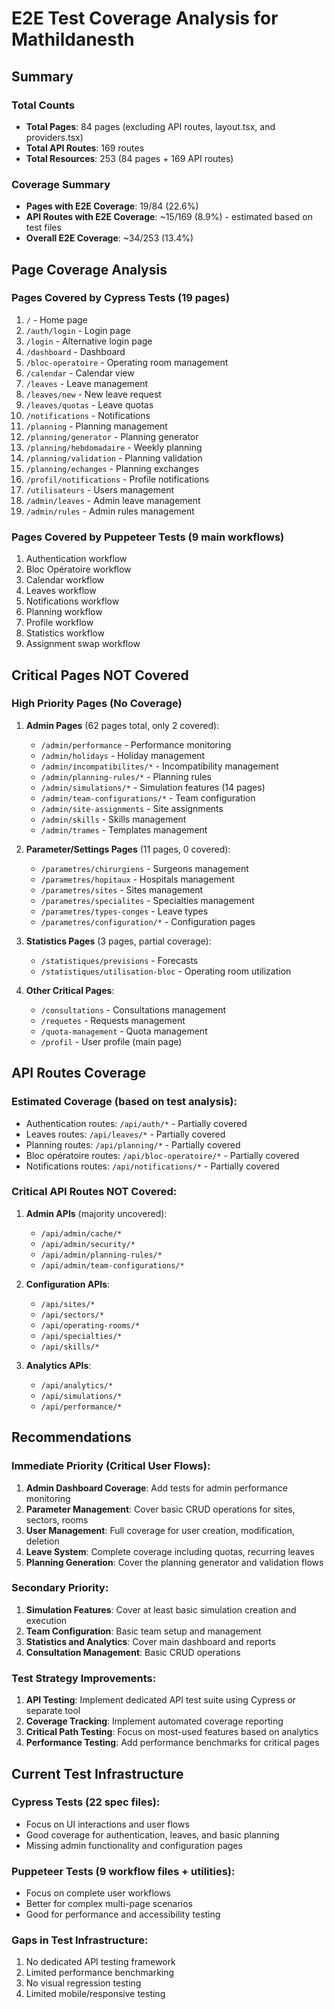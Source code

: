 # E2E Test Coverage Analysis for Mathildanesth

## Summary

### Total Counts
- **Total Pages**: 84 pages (excluding API routes, layout.tsx, and providers.tsx)
- **Total API Routes**: 169 routes
- **Total Resources**: 253 (84 pages + 169 API routes)

### Coverage Summary
- **Pages with E2E Coverage**: 19/84 (22.6%)
- **API Routes with E2E Coverage**: ~15/169 (8.9%) - estimated based on test files
- **Overall E2E Coverage**: ~34/253 (13.4%)

## Page Coverage Analysis

### Pages Covered by Cypress Tests (19 pages)
1. `/` - Home page
2. `/auth/login` - Login page
3. `/login` - Alternative login page
4. `/dashboard` - Dashboard
5. `/bloc-operatoire` - Operating room management
6. `/calendar` - Calendar view
7. `/leaves` - Leave management
8. `/leaves/new` - New leave request
9. `/leaves/quotas` - Leave quotas
10. `/notifications` - Notifications
11. `/planning` - Planning management
12. `/planning/generator` - Planning generator
13. `/planning/hebdomadaire` - Weekly planning
14. `/planning/validation` - Planning validation
15. `/planning/echanges` - Planning exchanges
16. `/profil/notifications` - Profile notifications
17. `/utilisateurs` - Users management
18. `/admin/leaves` - Admin leave management
19. `/admin/rules` - Admin rules management

### Pages Covered by Puppeteer Tests (9 main workflows)
1. Authentication workflow
2. Bloc Opératoire workflow
3. Calendar workflow
4. Leaves workflow
5. Notifications workflow
6. Planning workflow
7. Profile workflow
8. Statistics workflow
9. Assignment swap workflow

## Critical Pages NOT Covered

### High Priority Pages (No Coverage)
1. **Admin Pages** (62 pages total, only 2 covered):
   - `/admin/performance` - Performance monitoring
   - `/admin/holidays` - Holiday management
   - `/admin/incompatibilites/*` - Incompatibility management
   - `/admin/planning-rules/*` - Planning rules
   - `/admin/simulations/*` - Simulation features (14 pages)
   - `/admin/team-configurations/*` - Team configuration
   - `/admin/site-assignments` - Site assignments
   - `/admin/skills` - Skills management
   - `/admin/trames` - Templates management

2. **Parameter/Settings Pages** (11 pages, 0 covered):
   - `/parametres/chirurgiens` - Surgeons management
   - `/parametres/hopitaux` - Hospitals management
   - `/parametres/sites` - Sites management
   - `/parametres/specialites` - Specialties management
   - `/parametres/types-conges` - Leave types
   - `/parametres/configuration/*` - Configuration pages

3. **Statistics Pages** (3 pages, partial coverage):
   - `/statistiques/previsions` - Forecasts
   - `/statistiques/utilisation-bloc` - Operating room utilization

4. **Other Critical Pages**:
   - `/consultations` - Consultations management
   - `/requetes` - Requests management
   - `/quota-management` - Quota management
   - `/profil` - User profile (main page)

## API Routes Coverage

### Estimated Coverage (based on test analysis):
- Authentication routes: `/api/auth/*` - Partially covered
- Leaves routes: `/api/leaves/*` - Partially covered
- Planning routes: `/api/planning/*` - Partially covered
- Bloc opératoire routes: `/api/bloc-operatoire/*` - Partially covered
- Notifications routes: `/api/notifications/*` - Partially covered

### Critical API Routes NOT Covered:
1. **Admin APIs** (majority uncovered):
   - `/api/admin/cache/*`
   - `/api/admin/security/*`
   - `/api/admin/planning-rules/*`
   - `/api/admin/team-configurations/*`

2. **Configuration APIs**:
   - `/api/sites/*`
   - `/api/sectors/*`
   - `/api/operating-rooms/*`
   - `/api/specialties/*`
   - `/api/skills/*`

3. **Analytics APIs**:
   - `/api/analytics/*`
   - `/api/simulations/*`
   - `/api/performance/*`

## Recommendations

### Immediate Priority (Critical User Flows):
1. **Admin Dashboard Coverage**: Add tests for admin performance monitoring
2. **Parameter Management**: Cover basic CRUD operations for sites, sectors, rooms
3. **User Management**: Full coverage for user creation, modification, deletion
4. **Leave System**: Complete coverage including quotas, recurring leaves
5. **Planning Generation**: Cover the planning generator and validation flows

### Secondary Priority:
1. **Simulation Features**: Cover at least basic simulation creation and execution
2. **Team Configuration**: Basic team setup and management
3. **Statistics and Analytics**: Cover main dashboard and reports
4. **Consultation Management**: Basic CRUD operations

### Test Strategy Improvements:
1. **API Testing**: Implement dedicated API test suite using Cypress or separate tool
2. **Coverage Tracking**: Implement automated coverage reporting
3. **Critical Path Testing**: Focus on most-used features based on analytics
4. **Performance Testing**: Add performance benchmarks for critical pages

## Current Test Infrastructure

### Cypress Tests (22 spec files):
- Focus on UI interactions and user flows
- Good coverage for authentication, leaves, and basic planning
- Missing admin functionality and configuration pages

### Puppeteer Tests (9 workflow files + utilities):
- Focus on complete user workflows
- Better for complex multi-page scenarios
- Good for performance and accessibility testing

### Gaps in Test Infrastructure:
1. No dedicated API testing framework
2. Limited performance benchmarking
3. No visual regression testing
4. Limited mobile/responsive testing